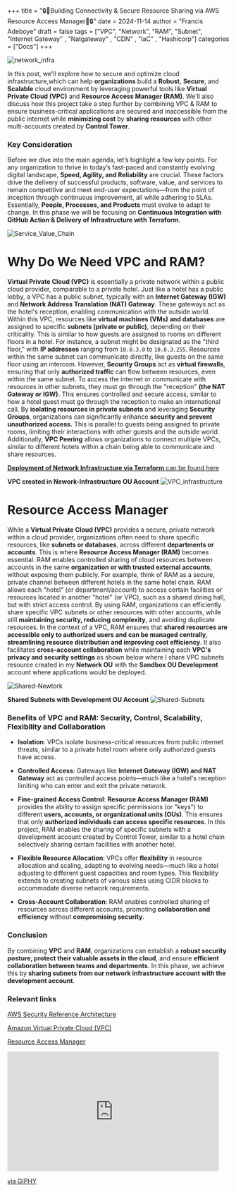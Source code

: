 +++
title = "🔒🚦Building Connectivity & Secure Resource Sharing via AWS Resource Access Manager🚦🔒"
date = 2024-11-14
author = "Francis Adeboye"
draft = false
tags = ["VPC", "Network", "RAM", "Subnet", "Internet Gateway" , "Natgateway" , "CDN" , "IaC" , "Hashicorp"]
categories = ["Docs"]
+++

![network_infra](https://github.com/user-attachments/assets/ac61ec97-5629-41c5-a875-442bd61bb5a7)

In this post, we'll explore how to secure and optimize cloud infrastructure,which can help **organizations** build a **Robust**, **Secure**, and **Scalable** cloud environment by leveraging powerful tools like **Virtual Private Cloud (VPC)** and **Resource Access Manager (RAM)**.
We'll also discuss how this project take a step further by combining VPC & RAM to ensure business-critical applications are secured and inaccessible from the public internet while **minimizing cost** by **sharing resources** with other multi-accounts created by **Control Tower**. <!--more-->

### Key Consideration
Before we dive into the main agenda, let’s highlight a few key points. For any organization to thrive in today’s fast-paced and constantly evolving digital landscape, **Speed, Agility, and Reliability** are crucial. These factors drive the delivery of successful products, software, value, and services to remain competitive and meet end-user expectations—from the point of inception through continuous improvement, all while adhering to SLAs.
Essentially, **People, Processes, and Products** must evolve to adapt to change. 
In this phase we will be focusing on **Continuous Integration with GitHub Action & Delivery of Infrastructure with Terraform**.

![Service_Value_Chain](https://github.com/user-attachments/assets/9512b437-28a1-4d51-a224-211c04b1f927)

# Why Do We Need VPC and RAM?
**Virtual Private Cloud (VPC)** is essentially a private network within a public cloud provider, comparable to a private hotel. Just like a hotel has a public lobby, a VPC has a public subnet, typically with an **Internet Gateway (IGW)** and **Network Address Translation (NAT) Gateway**. These gateways act as the hotel's reception, enabling communication with the outside world.
Within this VPC, resources like **virtual machines (VMs) and databases** are assigned to specific **subnets (private or public)**, depending on their criticality. This is similar to how guests are assigned to rooms on different floors in a hotel. For instance, a subnet might be designated as the "third floor," with **IP addresses** ranging from `10.0.3.0` to `10.0.3.255`.
Resources within the same subnet can communicate directly, like guests on the same floor using an intercom. However, **Security Groups** act as **virtual firewalls**, ensuring that only **authorized traffic** can flow between resources, even within the same subnet. To access the internet or communicate with resources in other subnets, they must go through the "reception" **(the NAT Gateway or IGW).** This ensures controlled and secure access, similar to how a hotel guest must go through the reception to make an international call.
By **isolating resources in private subnets** and leveraging **Security Groups**, organizations can significantly enhance **security and prevent unauthorized access.** This is parallel to guests being assigned to private rooms, limiting their interactions with other guests and the outside world. Additionally, **VPC Peering** allows organizations to connect multiple VPCs, similar to different hotels within a chain being able to communicate and share resources.

[**Deployment of Network Infrastructure via Terraform** can be found here](https://github.com/adeboyefrancis/infra-network)

**VPC created in Nework-Infrastructure OU Account**
![VPC_infrastructure](https://github.com/user-attachments/assets/de69faa3-abbf-4c89-9c3d-40c5ce295dd1)

# Resource Access Manager
While a **Virtual Private Cloud (VPC)** provides a secure, private network within a cloud provider, organizations often need to share specific resources, like **subnets or databases**, across different **departments or accounts**. This is where **Resource Access Manager (RAM)** becomes essential. RAM enables controlled sharing of cloud resources between accounts in the same **organization or with trusted external accounts**, without exposing them publicly.
For example, think of RAM as a secure, private channel between different hotels in the same hotel chain. RAM allows each "hotel" (or department/account) to access certain facilities or resources located in another "hotel" (or VPC), such as a shared dining hall, but with strict access control. By using RAM, organizations can efficiently share specific VPC subnets or other resources with other accounts, while still **maintaining security, reducing complexity**, and avoiding duplicate resources.
In the context of a VPC, RAM ensures that **shared resources are accessible only to authorized users and can be managed centrally, streamlining resource distribution and improving cost efficiency**. It also facilitates **cross-account collaboration** while maintaining each **VPC's privacy and security settings** as shown below where I share VPC subnets resource created in my **Network OU** with the **Sandbox OU Development** account where applications would be deployed.

![Shared-Newtork](https://github.com/user-attachments/assets/58bf5fd6-f9d0-44c4-b2fa-24c04486a82f)


**Shared Subnets with Development OU Account**
![Shared-Subnets](https://github.com/user-attachments/assets/3bab29cb-0850-4bb1-b958-065ca321bc3c)

### Benefits of VPC and RAM: Security, Control, Scalability, Flexibility and Collaboration

- **Isolation**: VPCs isolate business-critical resources from public internet threats, similar to a private hotel room where only authorized guests have access.

- **Controlled Access**: Gateways like **Internet Gateway (IGW) and NAT Gateway** act as controlled access points—much like a hotel's reception limiting who can enter and exit the private network.

- **Fine-grained Access Control**: **Resource Access Manager (RAM)** provides the ability to assign specific permissions (or "keys") to different **users, accounts, or organizational units (OUs)**. This ensures that only **authorized individuals can access specific resources**. In this project, RAM enables the sharing of specific subnets with a development account created by Control Tower, similar to a hotel chain selectively sharing certain facilities with another hotel.
  
- **Flexible Resource Allocation**: VPCs offer **flexibility** in resource allocation and scaling, adapting to evolving needs—much like a hotel adjusting to different guest capacities and room types. This flexibility extends to creating subnets of various sizes using CIDR blocks to accommodate diverse network requirements.

- **Cross-Account Collaboration**: RAM enables controlled sharing of resources across different accounts, promoting **collaboration and efficiency** without **compromising security**.

### Conclusion
By combining **VPC** and **RAM**, organizations can establish a **robust security posture, protect their valuable assets in the cloud**, and ensure **efficient collaboration between teams and departments**. In this phase, we achieve this by **sharing subnets from our network infrastructure account with the development account**.

### Relevant links
[AWS Security Reference Architecture](https://docs.aws.amazon.com/prescriptive-guidance/latest/security-reference-architecture/network.html)

[Amazon Virtual Private Cloud (VPC)](https://aws.amazon.com/vpc/)

[Resource Access Manager](https://aws.amazon.com/ram/)

<iframe src="https://giphy.com/embed/EjuelmR5LHY7C" width="480" height="271" style="" frameBorder="0" class="giphy-embed" allowFullScreen></iframe><p><a href="https://giphy.com/gifs/boys-EjuelmR5LHY7C">via GIPHY</a></p>
